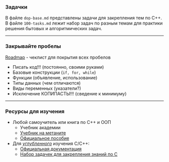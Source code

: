 ### Задачки

В файле `dop-base.md` представлены задачи для закрепления тем по С++.
В файле `100-tasks.md` лежит набор задач по разным темам для практики решения бытовых и алгоритмических задач.

---
### Закрывайте пробелы

[Roadmap](https://roadmap.sh/cpp) - чеклист для покрытия всех пробелов

- Писать код!!! (постоянно, своими руками)
- Базовые конструкции (`if, for, while`)
- Функции (объявление, использование)
- Типы данных (чем отличаются)
- Виды переменных (указатели?)
- Исключение КОПИПАСТЫ!!!	(сведение к минимуму)

---
### Ресурсы для изучения

- Любой самоучитель или книга по С++ и ООП
	- Учебник академии
	- [Учебник на метаните](https://metanit.com/cpp/tutorial/2.1.php)
	- [Официальное пособие](https://cplusplus.com/doc/tutorial/)
- Для <u>*углубленного*</u> изучения C/С++:
	<!-- - [Курс видео-лекций в МФТИ по С++](https://youtube.com/playlist?list=PL3BR09unfgciJ1_K_E914nohpiOiHnpsK) -->
	- [Официальная документация](https://en.cppreference.com/w/c/memory)
	- [Набор задачек для закрепления знаний по С](http://www.gowrikumar.com/c/index.html)
